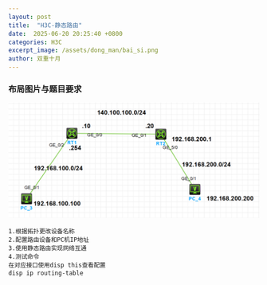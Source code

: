 ```yaml
---
layout: post
title:  "H3C-静态路由"
date:  2025-06-20 20:25:40 +0800
categories: H3C
excerpt_image: /assets/dong_man/bai_si.png
author: 双重十月
---
```

### 布局图片与题目要求
![题目布局](/assets/H3C/H3C-static.png)
```
1.根据拓扑更改设备名称
2.配置路由设备和PC机IP地址
3.使用静态路由实现网络互通
4.测试命令
在对应接口使用disp this查看配置
disp ip routing-table
```